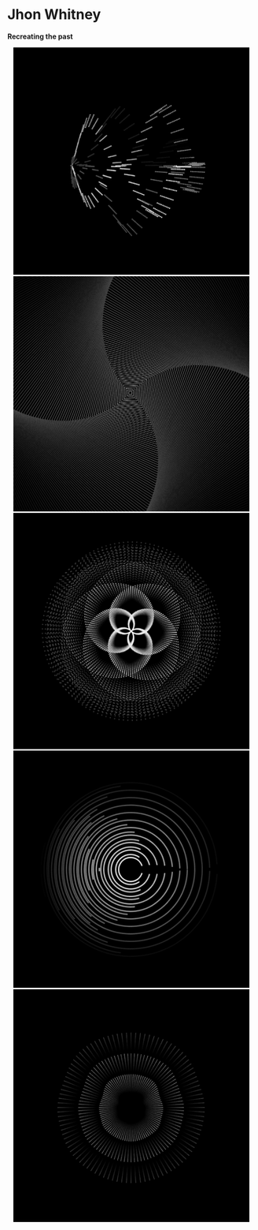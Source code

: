 # Jhon Whitney
<b>Recreating the past</b>

<p align="center">   
    <img src="02 John Whitney/JohnWhitney_RecreationV04/00.png", width="480">
    <img src="02 John Whitney/JohnWhitney_RecreationV05/00.png", width="480">
    <img src="02 John Whitney/JohnWhitney_RecreationV07/00.png", width="480">
    <img src="02 John Whitney/JohnWhitney_RecreationV11/00.png", width="480">
    <img src="02 John Whitney/JohnWhitney_RecreationV14/00.png", width="480">
</p>
